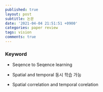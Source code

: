 ```yaml
---
published: true
layout: post
subtitle: 논문
date: '2021-04-04 21:51:51 +0900'
categories: paper review
tags: vision
comments: true
---
```

### Keyword

- Seqence to Seqence learning

- Spatial and temporal 동시 학습 가능

- Spatial correlation and temporal corelation
